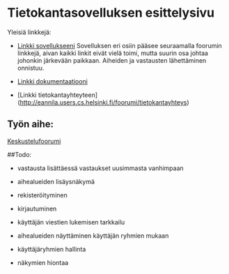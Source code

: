 # Tietokantasovelluksen esittelysivu

Yleisiä linkkejä:

* [Linkki sovellukseeni](http://eannila.users.cs.helsinki.fi/foorumi/)
Sovelluksen eri osiin pääsee seuraamalla foorumin linkkejä, aivan kaikki linkit eivät vielä toimi, mutta suurin osa johtaa johonkin järkevään paikkaan. Aiheiden ja vastausten lähettäminen onnistuu.

* [Linkki dokumentaatiooni](https://github.com/ealiasannila/Tsoha-Bootstrap/blob/master/doc/dokumentaatio.pdf)
* [Linkki tietokantayhteyteen] (http://eannila.users.cs.helsinki.fi/foorumi/tietokantayhteys)

## Työn aihe:

[Keskustelufoorumi](http://advancedkittenry.github.io/suunnittelu_ja_tyoymparisto/aiheet/Keskustelufoorumi.html) 



##Todo:

* vastausta lisättäessä vastaukset uusimmasta vanhimpaan
* aihealueiden lisäysnäkymä

* rekisteröityminen
* kirjautuminen

* käyttäjän viestien lukemisen tarkkailu
* aihealueiden näyttäminen käyttäjän ryhmien mukaan
* käyttäjäryhmien hallinta

* näkymien hiontaa
